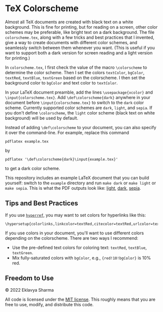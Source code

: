 # TeX Colorscheme

Almost all TeX documents are created with black text on a white background.
This is fine for printing, but for reading on a screen, other color schemes may be preferable,
like bright text on a dark background.
The file `colorscheme.tex`, along with a few tricks and best practices that I invented,
give a way to create documents with different color schemes,
and seamlessly switch between them whenever you want.
(This is useful if you want to support both a dark version for screen reading
and a light version for printing.)

In `colorscheme.tex`, I first check the value of the macro `\colorscheme` to determine the color scheme.
Then I set the colors `textColor`, `bgColor`, `textRed`, `textBlue`, `textGreen` based on the colorscheme.
I then set the background color to `bgColor` and text color to `textColor`.

In your LaTeX document preamble, add the lines `\usepackage{xcolor}` and `\input{colorscheme.tex}`.
Add `\def\colorscheme{dark}` anywhere in your document before `\input{colorscheme.tex}`
to switch to the `dark` color scheme.
Currently supported color schemes are `dark`, `light`, and `sepia`.
If you don't define `\colorscheme`, the `light` color scheme (black text on white background)
will be used by default.

Instead of adding `\def\colorscheme` to your document, you can also specify it over the command-line.
For example, replace this command

    pdflatex example.tex

by

    pdflatex '\def\colorscheme{dark}\input{example.tex}'

to get a dark color scheme.

This repository includes an example LaTeX document that you can build yourself:
switch to the `example` directory and run `make dark` or `make light` or `make sepia`.
This is what the PDF outputs look like:
[light](https://sharmaeklavya2.github.io/tex-colorscheme/example/example-light.pdf),
[dark](https://sharmaeklavya2.github.io/tex-colorscheme/example/example-dark.pdf),
[sepia](https://sharmaeklavya2.github.io/tex-colorscheme/example/example-sepia.pdf).

## Tips and Best Practices

If you use [`hyperref`](https://ctan.org/pkg/hyperref?lang=en),
you may want to set colors for hyperlinks like this:

    \hypersetup{colorlinks,linkcolor=textRed,citecolor=textRed,urlcolor=textBlue}

If you use colors in your document, you'll want to use different colors depending on the colorscheme.
There are two ways I recommend:

* Use the pre-defined text colors for coloring text: `textRed`, `textBlue`, `textGreen`.
* Mix fully-saturated colors with `bgColor`, e.g., `{red!10!bgColor}` is 10% red.

## Freedom to Use

&copy; 2022 Eklavya Sharma

All code is licensed under the [MIT license](https://choosealicense.com/licenses/mit/).
This roughly means that you are free to use, modify, and distribute this code.
